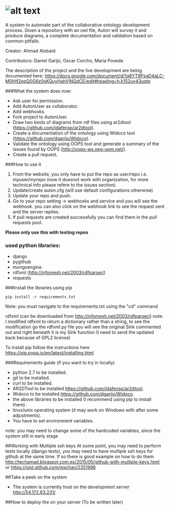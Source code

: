 # ![alt text](https://raw.githubusercontent.com/OnToology/OnToology/master/ontoology.png "OnToology")
A system to automate part of the collaborative ontology development process. Given a repository with an owl file, Auton will survey it and produce diagrams, a complete documentation and validation based on common pitfalls.

Creator: Ahmad Alobaid

Contributors: Daniel Garijo, Oscar Corcho, Maria Poveda

The description of the project and the live development are being documented here: https://docs.google.com/document/d/1q8YT9PsgD4aLC-M0HIf2epQ0G6z0sKQuyHahVjNQdCE/edit#heading=h.k152uv43uqte




###What the system does now:
* Ask user for permission.
* Add AutonUser as collaborator.
* Add webhooks.
* Fork project to AutonUser.
* Draw two kinds of diagrams from rdf files using ar2dtool (https://github.com/idafensp/ar2dtool).
* Create a documentation of the ontology using Widoco tool (https://github.com/dgarijo/Widoco).
* Validate the ontology using OOPS tool and generate a summary of the issues found by OOPS (http://oops-ws.oeg-upm.net/).
* Create a pull request.



###How to use it 
1. From the website, you only have to put the repo as user/repo i.e. myuser/myrepo (now it doesnot work with organization, for more technical info please refere to the issues section).
2. Update/create auton.cfg (will use default configurations otherwise)
3. Update your repo and push.
4. Go to your repo setting -> webhooks and service and you will see the webhook. you can also click on the webhook link to see the request sent and the server replies.
5. If pull requests are created successfully you can find them in the pull requests pool.

**Please only use this with testing repos**



### used python libraries:
* django
* pygithub
* mongoengine
* rdfxml (http://infomesh.net/2003/rdfparser/)
* requests


###Install the libraries using pip
```
pip install -r requirements.txt
```
Note: you must navigate to the requirements.txt using the "cd" command

rdfxml (can be downloaded from http://infomesh.net/2003/rdfparser/)
note: I modified rdfxml to return a dictionary rather than a string, to see 
the modification go the rdfxml.py file you will see the original Sink commented out
 and right beneath it is my Sink function (I need to send the updated back because of GPL2 license)


To install pip follow the instructions here https://pip.pypa.io/en/latest/installing.html


###Requirements guide (if you want to try in locally)
* python 2.7 to be installed.
* git to be installed.
* curl to be installed.
* AR2DTool to be installed https://github.com/idafensp/ar2dtool.
* Widoco to be installed https://github.com/dgarijo/Widoco.
* the above libraries to be installed (I recommend using pip to install them).
* linux/unix operating system (it may work on Windows with after some adjustments).
* You have to set environment variables.

note: you may need to change some of the hardcoded variables, since the system still in early stage

##Working with Multiple ssh keys
At some point, you may need to perform tests locally (django tests), you may need 
to have multiple ssh keys for github at the same time. If so there is good example on
how to do them 
 http://techamad.blogspot.com.es/2015/05/github-with-multiple-keys.html or
 https://gist.github.com/jexchan/2351996

##Take a peek on the system
* The system is currently host on the development server http://54.172.63.231/ 

##How to deploy the on your server
(To be written later)





